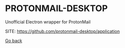 # PROTONMAIL-DESKTOP
 
 Unofficial Electron wrapper for ProtonMail
 
 SITE: https://github.com/protonmail-desktop/application

 [Go back](https://portable-linux-apps.github.io/apps.html)
